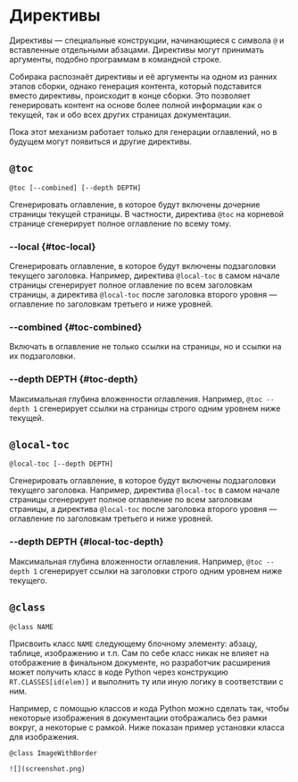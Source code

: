 # Директивы

Директивы — специальные конструкции, начинающиеся с символа `@` и вставленные отдельными абзацами. Директивы могут принимать аргументы, подобно программам в командной строке.

Собирака распознаёт директивы и её аргументы на одном из ранних этапов сборки, однако генерация контента, который подставится вместо директивы, происходит в конце сборки. Это позволяет генерировать контент на основе более полной информации как о текущей, так и обо всех других страницах документации.

Пока этот механизм работает только для генерации оглавлений, но в будущем могут появиться и другие директивы.

## `@toc`

```
@toc [--combined] [--depth DEPTH]
```

Сгенерировать оглавление, в которое будут включены дочерние страницы текущей страницы. В частности, директива `@toc` на корневой странице сгенерирует полное оглавление по всему тому.

### --local {#toc-local}

Сгенерировать оглавление, в которое будут включены подзаголовки текущего заголовка. Например, директива `@local-toc` в самом начале страницы сгенерирует полное оглавление по всем заголовкам страницы, а директива `@local-toc` после заголовка второго уровня — оглавление по заголовкам третьего и ниже уровней.

### --combined {#toc-combined}

Включать в оглавление не только ссылки на страницы, но и ссылки на их подзаголовки.

### --depth DEPTH {#toc-depth}

Максимальная глубина вложенности оглавления. Например, `@toc --depth 1` сгенерирует ссылки на страницы строго одним уровнем ниже текущей.

## `@local-toc`

```
@local-toc [--depth DEPTH]
```

Сгенерировать оглавление, в которое будут включены подзаголовки текущего заголовка. Например, директива `@local-toc` в самом начале страницы сгенерирует полное оглавление по всем заголовкам страницы, а директива `@local-toc` после заголовка второго уровня — оглавление по заголовкам третьего и ниже уровней.

### --depth DEPTH {#local-toc-depth}

Максимальная глубина вложенности оглавления. Например, `@toc --depth 1` сгенерирует ссылки на заголовки строго одним уровнем ниже текущего.

## `@class`

```
@class NAME
```

Присвоить класс `NAME` следующему блочному элементу: абзацу, таблице, изображению и т.п. Сам по себе класс никак не влияет на отображение в финальном документе, но разработчик расширения может получить класс в коде Python через конструкцию `RT.CLASSES[id(elem)]` и выполнить ту или иную логику в соответствии с ним.

Например, с помощью классов и кода Python можно сделать так, чтобы некоторые изображения в документации отображались без рамки вокруг, а некоторые с рамкой. Ниже показан пример установки класса для изображения.

```
@class ImageWithBorder

![](screenshot.png)
```